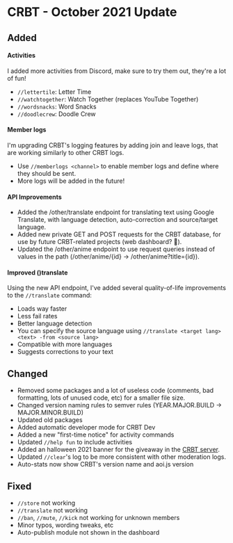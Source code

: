 # CRBT - October 2021 Update

## Added


#### Activities
I added more activities from Discord, make sure to try them out, they're a lot of fun!
- `//lettertile`: Letter Time
- `//watchtogether`: Watch Together (replaces YouTube Together)
- `//wordsnacks`: Word Snacks
- `//doodlecrew`: Doodle Crew

#### Member logs
I'm upgrading CRBT's logging features by adding join and leave logs, that are working similarly to other CRBT logs.
- Use `//memberlogs <channel>` to enable member logs and define where they should be sent.
- More logs will be added in the future!

#### API Improvements
- Added the /other/translate endpoint for translating text using Google Translate, with language detection, auto-correction and source/target language.
- Added new private GET and POST requests for the CRBT database, for use by future CRBT-related projects (web dashboard? 👀).
- Updated the /other/anime endpoint to use request queries instead of values in the path (/other/anime/{id} -> /other/anime?title={id}).

#### Improved ()translate
Using the new API endpoint, I've added several quality-of-life improvements to the `//translate` command:
- Loads way faster
- Less fail rates
- Better language detection
- You can specify the source language using `//translate <target lang> <text> -from <source lang>`
- Compatible with more languages
- Suggests corrections to your text

## Changed

- Removed some packages and a lot of useless code (comments, bad formatting, lots of unused code, etc) for a smaller file size.
- Changed version naming rules to semver rules (YEAR.MAJOR.BUILD -> MAJOR.MINOR.BUILD)
- Updated old packages
- Added automatic developer mode for CRBT Dev
- Added a new "first-time notice" for activity commands
- Updated `//help fun` to include activities
- Added an halloween 2021 banner for the giveaway in the [CRBT server](https://crbt.ga/discord).
- Updated `//clear`'s log to be more consistent with other moderation logs.
- Auto-stats now show CRBT's version name and aoi.js version

## Fixed

- `//store` not working
- `//translate` not working
- `//ban`, `//mute`, `//kick` not working for unknown members
- Minor typos, wording tweaks, etc
- Auto-publish module not shown in the dashboard